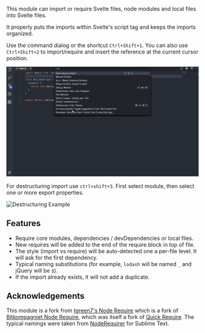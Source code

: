 This module can import or require Svelte files, node modules and local files into Svelte files.

It properly puts the imports within Svelte's script tag and keeps the imports organized.

Use the command dialog or the shortcut `Ctrl+Shift+1`. You can also use `Ctrl+Shift+2` to import/require and insert the reference at the current cursor position.

![Require Example](/resources/images/nodeRequire.gif)

For destructuring import use `ctrl+shift+3`. First select module, then select one or more export properties.

![Destructuring Example](https://user-images.githubusercontent.com/15873274/32335474-05351a86-bffe-11e7-932e-0708eae20deb.gif)

## Features

- Require core modules, dependencies / devDependencies or local files.
- New requires will be added to the end of the require block in top of file.
- The style (import vs require) will be auto-detected one a per-file level. It will ask for the first dependency.
- Typical naming substitutions (for example, `lodash` will be named `_` and jQuery will be `$`).
- If the import already exists, it will not add a duplicate.

## Acknowledgements

This module is a fork from [tgreen7's Node Require](https://github.com/tgreen7/vscode_extension_node_require) which is a fork of [Bitkompagniet Node Require](https://github.com/bitkompagniet/vscode_extension_quick_require), which was itself a fork of [Quick Require](https://github.com/milkmidi/vscode_extension_quick_require). The typical namings were taken from [NodeRequirer](https://github.com/ganemone/NodeRequirer) for Sublime Text.
